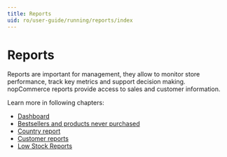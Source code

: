 ```yaml
---
title: Reports
uid: ro/user-guide/running/reports/index
---
```


# Reports

Reports are important for management, they allow to monitor store performance, track key metrics and support decision making. nopCommerce reports provide access to sales and customer information.

Learn more in following chapters:

* [Dashboard](xref:ro/user-guide/running/reports/dashboard)
* [Bestsellers and products never purchased](xref:ro/user-guide/running/reports/bestsellers-never-purchased)
* [Country report](xref:ro/user-guide/running/reports/country-report)
* [Customer reports](xref:ro/user-guide/running/reports/customer-reports)
* [Low Stock Reports](xref:ro/user-guide/running/reports/low-stock-reports)